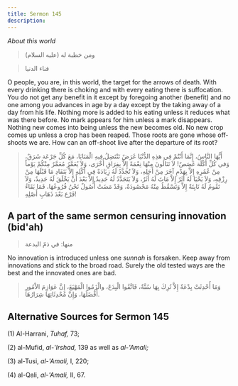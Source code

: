 ```yaml
---
title: Sermon 145
description: 
---
```


*About this world*

> ومن خطبة له (عليه السلام)

> فناء الدنيا

O people, you are, in this world, the target for the arrows of death.
With every drinking there is choking and with every eating there is
suffocation. You do not get any benefit in it except by foregoing
another (benefit) and no one among you advances in age by a day except
by the taking away of a day from his life. Nothing more is added to his
eating unless it reduces what was there before. No mark appears for him
unless a mark disappears. Nothing new comes into being unless the new
becomes old. No new crop comes up unless a crop has been reaped. Those
roots are gone whose off-shoots we are. How can an off-shoot live after
the departure of its root?

> أَيُّهَا النَّاسُ، إِنَّمَا أَنْتُمْ فِي هذِهِ الدُّنْيَا غَرَضٌ تَنْتَضِلُ فِيهِ الْمَنَايَا، مَعَ كُلِّ جَرْعَة
> شَرَقٌ، وَفي كُلِّ أَكْلَة غَصَصٌ! لاَ تَنَالُونَ مِنْهَا نِعْمَةً إِلاَّ بِفِرَاقِ أُخْرَى، وَلاَ يُعَمَّرُ
> مُعَمَّرٌ مِنْكُمْ يَوْماً مِنْ عُمُرِهِ إِلاَّ بِهَدْمِ آخَرَ مِنْ أَجَلِهِ، وَلاَ تُجَدَّدُ لَهُ زِيَادَةٌ فِي أَكْلِهِ
> إِلاَّ بَنَفَادِ مَا قَبْلَهَا مِنْ رِزْقِهِ، وَلاَ يَحْيَا لَهُ أَثَرٌ إِلاَّ مَاتَ لَهُ أَثَرٌ، وَلاَ يَتَجَدَّدُ
> لَهُ جَدِيدٌ إِلاَّ بَعْدَ أَنْ يَخْلَقَ لَهُ جَدِيدٌ، وَلاَ تَقُومُ لَهُ نَابِتَةٌ إِلاَّ وَتَسْقُطُ مِنْهُ
> مَحْصُودَةٌ، وَقَدْ مَضَتْ أُصُولٌ نَحْنُ فُرُوعُهَا، فَمَا بَقَاءُ فَرْع بَعْدَ ذَهَابِ أَصْلِهِ!

## A part of the same sermon censuring innovation (bid'ah)

> منها: في ذمّ البدعة

No innovation is introduced unless one *sunnah* is forsaken. Keep away
from innovations and stick to the broad road. Surely the old tested ways
are the best and the innovated ones are bad.

> وَمَا أُحْدِثَتْ بِدْعَةٌ إِلاَّ تُرِكَ بِهَا سُنَّةٌ، فَاتَّقُوا الْبِدَعَ، والْزَمُوا الْمَهْيَعَ، إِنَّ عَوَازِمَ
> الاْمُورِ أَفْضَلُهَا، وَإِنَّ مُحْدِثَاتِهَا شِرَارُهَا.

## Alternative Sources for Sermon 145

\(1\) Al-Harrani, *Tuhaf,* 73;

\(2\) al-Mufid, *al-\'Irshad,* 139 as well as *al-\'Amali;*

\(3\) al-Tusi, *al-\'Amali,* I, 220;

\(4\) al-Qali, *al-\'Amali,* II, 67.